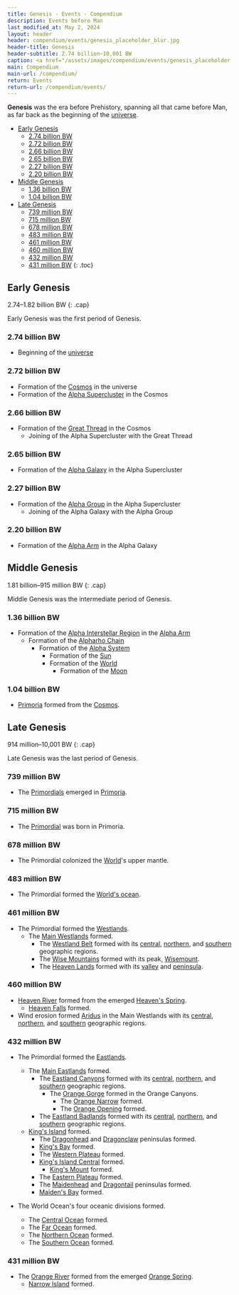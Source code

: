 ```yaml
---
title: Genesis - Events - Compendium
description: Events before Man
last_modified_at: May 2, 2024
layout: header
header: compendium/events/genesis_placeholder_blur.jpg
header-title: Genesis
header-subtitle: 2.74 billion–10,001 BW
caption: <a href="/assets/images/compendium/events/genesis_placeholder.jpg" target="_blank">AI placeholder artwork</a> generated above using <a href="https://creator.nightcafe.studio/creation/p8Ur1u71VRDNyCDxJslE" target="_blank">Juggernaut XL 8.0</a> — <a href="https://creativecommons.org/publicdomain/zero/1.0/" target="_blank">CC0 1.0</a>
main: Compendium
main-url: /compendium/
return: Events
return-url: /compendium/events/
---
```


**Genesis** was the era before Prehistory, spanning all that came before Man, as far back as the beginning of the [universe](/compendium/locations/universe/).

- [Early Genesis](#early-genesis)
  - [2.74 billion BW](#274-billion-bw)
  - [2.72 billion BW](#272-billion-bw)
  - [2.66 billion BW](#266-billion-bw)
  - [2.65 billion BW](#265-billion-bw)
  - [2.27 billion BW](#227-billion-bw)
  - [2.20 billion BW](#220-billion-bw)
- [Middle Genesis](#middle-genesis)
  - [1.36 billion BW](#136-billion-bw)
  - [1.04 billion BW](#104-billion-bw)
- [Late Genesis](#late-genesis)
  - [739 million BW](#739-million-bw)
  - [715 million BW](#715-million-bw)
  - [678 million BW](#678-million-bw)
  - [483 million BW](#483-million-bw)
  - [461 million BW](#461-million-bw)
  - [460 million BW](#460-million-bw)
  - [432 million BW](#432-million-bw)
  - [431 million BW](#431-million-bw)
{: .toc}

## Early Genesis
2.74–1.82 billion BW
{: .cap}

Early Genesis was the first period of Genesis.

### 2.74 billion BW

- Beginning of the [universe](/compendium/locations/universe/)

### 2.72 billion BW

- Formation of the [Cosmos](/compendium/locations/cosmos/) in the universe
- Formation of the [Alpha Supercluster](/compendium/locations/alpha-supercluster/) in the Cosmos

### 2.66 billion BW

- Formation of the [Great Thread](/compendium/locations/great-thread/) in the Cosmos
  - Joining of the Alpha Supercluster with the Great Thread

### 2.65 billion BW

- Formation of the [Alpha Galaxy](/compendium/locations/alpha-galaxy/) in the Alpha Supercluster

### 2.27 billion BW

- Formation of the [Alpha Group](/compendium/locations/alpha-group/) in the Alpha Supercluster
  - Joining of the Alpha Galaxy with the Alpha Group

### 2.20 billion BW

- Formation of the [Alpha Arm](/compendium/locations/alpha-arm/) in the Alpha Galaxy

## Middle Genesis
1.81 billion–915 million BW
{: .cap}

Middle Genesis was the intermediate period of Genesis.

### 1.36 billion BW

- Formation of the [Alpha Interstellar Region](/compendium/locations/alpha-interstellar-region/) in the [Alpha Arm](/compendium/locations/alpha-arm/)
  - Formation of the [Alpharho Chain](/compendium/locations/alpharho-chain/)
    - Formation of the [Alpha System](/compendium/locations/alpha-system/)
      - Formation of the [Sun](/compendium/locations/sun/)
      - Formation of the [World](/compendium/locations/world/)
        - Formation of the [Moon](/compendium/locations/moon/)

### 1.04 billion BW

- [Primoria](/compendium/locations/primoria/) formed from the [Cosmos](/compendium/locations/cosmos/).

## Late Genesis
914 million–10,001 BW
{: .cap}

Late Genesis was the last period of Genesis.

### 739 million BW

- The [Primordials](/compendium/life/primordials/) emerged in [Primoria](/compendium/locations/primoria/).

### 715 million BW

- The [Primordial](/compendium/creatures/primordial/) was born in Primoria.

### 678 million BW

- The Primordial colonized the [World](/compendium/locations/world/)'s upper mantle.

### 483 million BW

- The Primordial formed the [World's ocean](/compendium/locations/world-ocean/).

### 461 million BW

- The Primordial formed the [Westlands](/compendium/locations/westlands/).
  - The [Main Westlands](/compendium/locations/main-westlands/) formed.
    - The [Westland Belt](/compendium/locations/westland-belt/) formed with its [central](/compendium/locations/central-belt/), [northern](/compendium/locations/northern-belt/), and [southern](/compendium/locations/southern-belt/) geographic regions.
    - The [Wise Mountains](/compendium/locations/wise-mountains/) formed with its peak, [Wisemount](/compendium/locations/wisemount/).
    - The [Heaven Lands](/compendium/locations/heaven-lands/) formed with its [valley](/compendium/locations/heaven-valley/) and [peninsula](/compendium/locations/heavens-peninsula/).

### 460 million BW

- [Heaven River](/compendium/locations/heaven-river/) formed from the emerged [Heaven's Spring](/compendium/locations/heavens-spring/).
  - [Heaven Falls](/compendium/locations/heaven-falls/) formed.
- Wind erosion formed [Aridus](/compendium/locations/aridus/) in the Main Westlands with its [central](/compendium/locations/central-aridus/), [northern](/compendium/locations/northern-aridus/), and [southern](/compendium/locations/southern-aridus/) geographic regions.

### 432 million BW

- The Primordial formed the [Eastlands](/compendium/locations/eastlands/).
  - The [Main Eastlands](/compendium/locations/main-eastlands/) formed.
    - The [Eastland Canyons](/compendium/locations/eastland-canyons/) formed with its [central](/compendium/locations/orange-canyons/), [northern](/compendium/locations/white-canyons/), and [southern](/compendium/locations/brown-canyons/) geographic regions.
      - The [Orange Gorge](/compendium/locations/orange-gorge/) formed in the Orange Canyons.
        - The [Orange Narrow](/compendium/locations/orange-narrow/) formed.
        - The [Orange Opening](/compendium/locations/orange-opening/) formed.
    - The [Eastland Badlands](/compendium/locations/eastland-badlands/) formed with its [central](/compendium/locations/central-badlands/), [northern](/compendium/locations/northern-badlands/), and [southern](/compendium/locations/southern-badlands/) geographic regions.
  - [King's Island](/compendium/locations/kings-island/) formed.
    - The [Dragonhead](/compendium/locations/dragonhead/) and [Dragonclaw](/compendium/locations/dragonclaw/) peninsulas formed.
    - [King's Bay](/compendium/locations/kings-bay/) formed.
    - The [Western Plateau](/compendium/locations/western-plateau/) formed.
    - [King's Island Central](/compendium/locations/kings-island-central/) formed.
      - [King's Mount](/compendium/locations/kings-mount/) formed.
    - The [Eastern Plateau](/compendium/locations/eastern-plateau/) formed.
    - The [Maidenhead](/compendium/locations/maidenhead/) and [Dragontail](/compendium/locations/dragontail/) peninsulas formed.
    - [Maiden's Bay](/compendium/locations/maidens-bay/) formed.

- The World Ocean's four oceanic divisions formed.
  - The [Central Ocean](/compendium/locations/central-ocean/) formed.
  - The [Far Ocean](/compendium/locations/far-ocean/) formed.
  - The [Northern Ocean](/compendium/locations/northern-ocean/) formed.
  - The [Southern Ocean](/compendium/locations/southern-ocean/) formed.

### 431 million BW

- The [Orange River](/compendium/locations/orange-river/) formed from the emerged [Orange Spring](/compendium/locations/orange-spring/).
  - [Narrow Island](/compendium/locations/narrow-island/) formed.